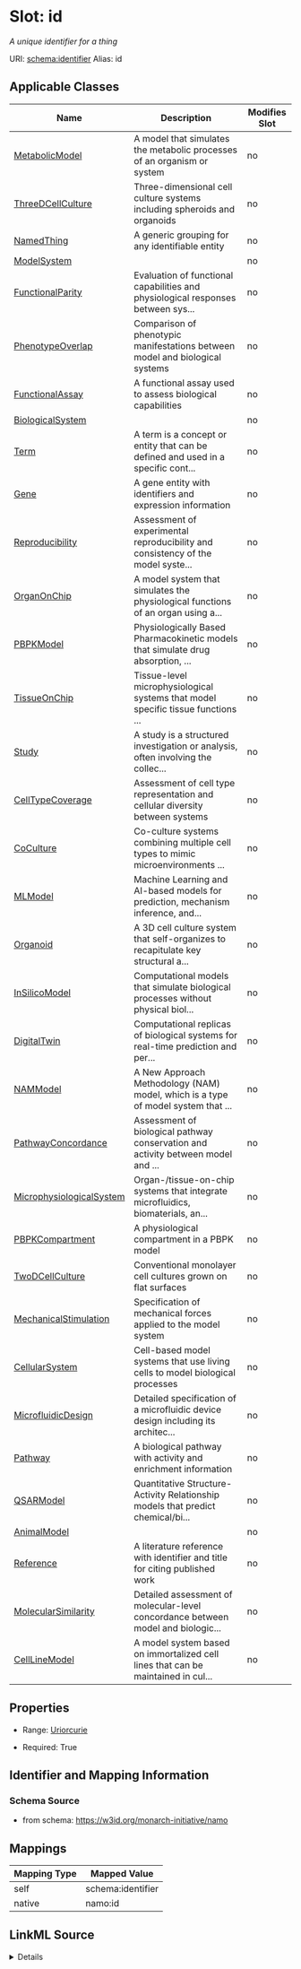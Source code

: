 

# Slot: id 


_A unique identifier for a thing_





URI: [schema:identifier](http://schema.org/identifier)
Alias: id

<!-- no inheritance hierarchy -->





## Applicable Classes

| Name | Description | Modifies Slot |
| --- | --- | --- |
| [MetabolicModel](MetabolicModel.md) | A model that simulates the metabolic processes of an organism or system |  no  |
| [ThreeDCellCulture](ThreeDCellCulture.md) | Three-dimensional cell culture systems including spheroids and organoids |  no  |
| [NamedThing](NamedThing.md) | A generic grouping for any identifiable entity |  no  |
| [ModelSystem](ModelSystem.md) |  |  no  |
| [FunctionalParity](FunctionalParity.md) | Evaluation of functional capabilities and physiological responses between sys... |  no  |
| [PhenotypeOverlap](PhenotypeOverlap.md) | Comparison of phenotypic manifestations between model and biological systems |  no  |
| [FunctionalAssay](FunctionalAssay.md) | A functional assay used to assess biological capabilities |  no  |
| [BiologicalSystem](BiologicalSystem.md) |  |  no  |
| [Term](Term.md) | A term is a concept or entity that can be defined and used in a specific cont... |  no  |
| [Gene](Gene.md) | A gene entity with identifiers and expression information |  no  |
| [Reproducibility](Reproducibility.md) | Assessment of experimental reproducibility and consistency of the model syste... |  no  |
| [OrganOnChip](OrganOnChip.md) | A model system that simulates the physiological functions of an organ using a... |  no  |
| [PBPKModel](PBPKModel.md) | Physiologically Based Pharmacokinetic models that simulate drug  absorption, ... |  no  |
| [TissueOnChip](TissueOnChip.md) | Tissue-level microphysiological systems that model specific tissue functions ... |  no  |
| [Study](Study.md) | A study is a structured investigation or analysis, often involving the collec... |  no  |
| [CellTypeCoverage](CellTypeCoverage.md) | Assessment of cell type representation and cellular diversity between systems |  no  |
| [CoCulture](CoCulture.md) | Co-culture systems combining multiple cell types to mimic  microenvironments ... |  no  |
| [MLModel](MLModel.md) | Machine Learning and AI-based models for prediction, mechanism inference, and... |  no  |
| [Organoid](Organoid.md) | A 3D cell culture system that self-organizes to recapitulate key structural a... |  no  |
| [InSilicoModel](InSilicoModel.md) | Computational models that simulate biological processes without physical biol... |  no  |
| [DigitalTwin](DigitalTwin.md) | Computational replicas of biological systems for real-time prediction and per... |  no  |
| [NAMModel](NAMModel.md) | A New Approach Methodology (NAM) model, which is a type of model system that ... |  no  |
| [PathwayConcordance](PathwayConcordance.md) | Assessment of biological pathway conservation and activity between model and ... |  no  |
| [MicrophysiologicalSystem](MicrophysiologicalSystem.md) | Organ-/tissue-on-chip systems that integrate microfluidics, biomaterials,  an... |  no  |
| [PBPKCompartment](PBPKCompartment.md) | A physiological compartment in a PBPK model |  no  |
| [TwoDCellCulture](TwoDCellCulture.md) | Conventional monolayer cell cultures grown on flat surfaces |  no  |
| [MechanicalStimulation](MechanicalStimulation.md) | Specification of mechanical forces applied to the model system |  no  |
| [CellularSystem](CellularSystem.md) | Cell-based model systems that use living cells to model biological processes |  no  |
| [MicrofluidicDesign](MicrofluidicDesign.md) | Detailed specification of a microfluidic device design including its architec... |  no  |
| [Pathway](Pathway.md) | A biological pathway with activity and enrichment information |  no  |
| [QSARModel](QSARModel.md) | Quantitative Structure-Activity Relationship models that predict  chemical/bi... |  no  |
| [AnimalModel](AnimalModel.md) |  |  no  |
| [Reference](Reference.md) | A literature reference with identifier and title for citing published work |  no  |
| [MolecularSimilarity](MolecularSimilarity.md) | Detailed assessment of molecular-level concordance between model and biologic... |  no  |
| [CellLineModel](CellLineModel.md) | A model system based on immortalized cell lines that can be maintained in cul... |  no  |






## Properties

* Range: [Uriorcurie](Uriorcurie.md)

* Required: True




## Identifier and Mapping Information






### Schema Source


* from schema: https://w3id.org/monarch-initiative/namo




## Mappings

| Mapping Type | Mapped Value |
| ---  | ---  |
| self | schema:identifier |
| native | namo:id |




## LinkML Source

<details>
```yaml
name: id
description: A unique identifier for a thing
from_schema: https://w3id.org/monarch-initiative/namo
rank: 1000
slot_uri: schema:identifier
identifier: true
alias: id
domain_of:
- NamedThing
- Reference
range: uriorcurie
required: true

```
</details>